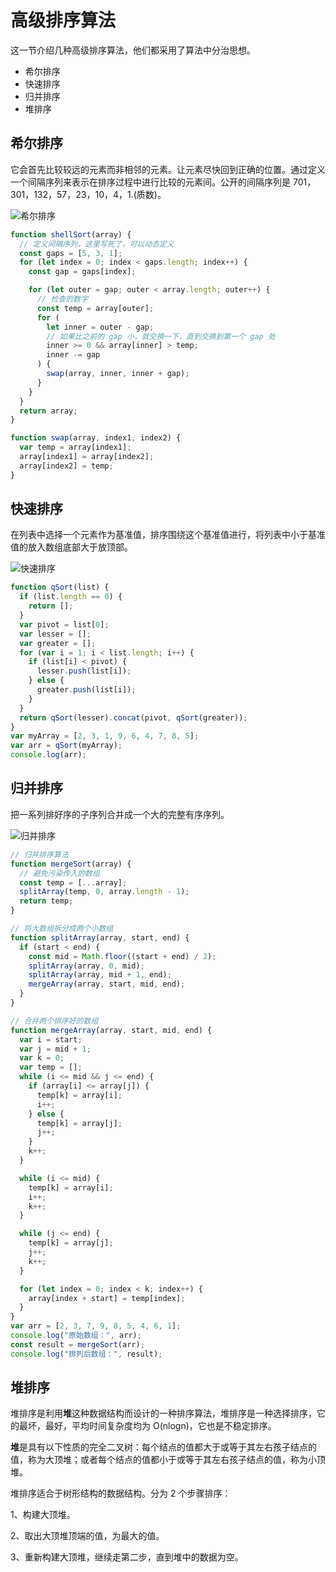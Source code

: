 # 高级排序算法

这一节介绍几种高级排序算法，他们都采用了算法中分治思想。

- 希尔排序
- 快速排序
- 归并排序
- 堆排序

## 希尔排序

它会首先比较较远的元素而非相邻的元素。让元素尽快回到正确的位置。通过定义一个间隔序列来表示在排序过程中进行比较的元素间。公开的间隔序列是 701，301，132，57，23，10，4，1.(质数)。

![希尔排序](希尔排序.gif)

```js
function shellSort(array) {
  // 定义间隔序列，这里写死了，可以动态定义
  const gaps = [5, 3, 1];
  for (let index = 0; index < gaps.length; index++) {
    const gap = gaps[index];

    for (let outer = gap; outer < array.length; outer++) {
      // 检查的数字
      const temp = array[outer];
      for (
        let inner = outer - gap;
        // 如果比之前的 gap 小，就交换一下，直到交换到第一个 gap 处
        inner >= 0 && array[inner] > temp;
        inner -= gap
      ) {
        swap(array, inner, inner + gap);
      }
    }
  }
  return array;
}

function swap(array, index1, index2) {
  var temp = array[index1];
  array[index1] = array[index2];
  array[index2] = temp;
}
```

## 快速排序

在列表中选择一个元素作为基准值，排序围绕这个基准值进行，将列表中小于基准值的放入数组底部大于放顶部。

![快速排序](快速排序.gif)

```js
function qSort(list) {
  if (list.length == 0) {
    return [];
  }
  var pivot = list[0];
  var lesser = [];
  var greater = [];
  for (var i = 1; i < list.length; i++) {
    if (list[i] < pivot) {
      lesser.push(list[i]);
    } else {
      greater.push(list[i]);
    }
  }
  return qSort(lesser).concat(pivot, qSort(greater));
}
var myArray = [2, 3, 1, 9, 6, 4, 7, 8, 5];
var arr = qSort(myArray);
console.log(arr);
```

## 归并排序

把一系列排好序的子序列合并成一个大的完整有序序列。

![归并排序](归并排序.gif)

```js
// 归并排序算法
function mergeSort(array) {
  // 避免污染传入的数组
  const temp = [...array];
  splitArray(temp, 0, array.length - 1);
  return temp;
}

// 将大数组拆分成两个小数组
function splitArray(array, start, end) {
  if (start < end) {
    const mid = Math.floor((start + end) / 2);
    splitArray(array, 0, mid);
    splitArray(array, mid + 1, end);
    mergeArray(array, start, mid, end);
  }
}

// 合并两个排序好的数组
function mergeArray(array, start, mid, end) {
  var i = start;
  var j = mid + 1;
  var k = 0;
  var temp = [];
  while (i <= mid && j <= end) {
    if (array[i] <= array[j]) {
      temp[k] = array[i];
      i++;
    } else {
      temp[k] = array[j];
      j++;
    }
    k++;
  }

  while (i <= mid) {
    temp[k] = array[i];
    i++;
    k++;
  }

  while (j <= end) {
    temp[k] = array[j];
    j++;
    k++;
  }

  for (let index = 0; index < k; index++) {
    array[index + start] = temp[index];
  }
}
var arr = [2, 3, 7, 9, 8, 5, 4, 6, 1];
console.log("原始数组：", arr);
const result = mergeSort(arr);
console.log("排列后数组：", result);
```

## 堆排序

堆排序是利用**堆**这种数据结构而设计的一种排序算法，堆排序是一种选择排序，它的最坏，最好，平均时间复杂度均为 O(nlogn)，它也是不稳定排序。

**堆**是具有以下性质的完全二叉树：每个结点的值都大于或等于其左右孩子结点的值，称为大顶堆；或者每个结点的值都小于或等于其左右孩子结点的值，称为小顶堆。

堆排序适合于树形结构的数据结构。分为 2 个步骤排序：

1、构建大顶堆。

2、取出大顶堆顶端的值，为最大的值。

3、重新构建大顶堆，继续走第二步，直到堆中的数据为空。
